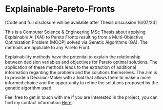 # Explainable-Pareto-Fronts
[Code and full disclosure will be available after Thesis discussion 16/07/24]

This is a Computer Science & Engineering MSc Thesis about applying Explainable AI (XAI) to Pareto Fronts resulting from a Multi-Objective Optimization Problem (MOOP) solved via Genetic Algorithms (GA). The methods are appliable to any Pareto Front.

Explainability methods have the
potential to explain the relationship between decision variables and objectives for Pareto
optimal solutions. The application of these methods leads to the extraction of additional
information regarding the problem and the solutions themselves.
The aim is to provide a Decision-Maker with a tool that allows them to make a more
informed choice and the opportunity to refine the solutions proposed by the genetic algorithm used.

Feel free to get in touch with me if you are interested in the project, you can find my contact information [Here](https://github.com/GiovanniN98).
